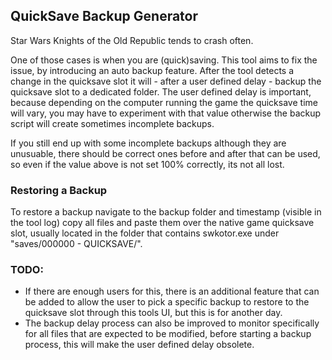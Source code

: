 ## QuickSave Backup Generator
Star Wars Knights of the Old Republic tends to crash often.

One of those cases is when you are (quick)saving. This tool aims to fix the issue, by introducing an auto backup feature. 
After the tool detects a change in the quicksave slot it will - after a user defined delay - backup the quicksave slot to a dedicated folder.
The user defined delay is important, because depending on the computer running the game the quicksave time will vary, you may have to experiment with that value otherwise the backup script will create sometimes incomplete backups. 

If you still end up with some incomplete backups although they are unusuable, there should be correct ones before and after that can be used, so even if the value above is not set 100% correctly, its not all lost.

### Restoring a Backup
To restore a backup navigate to the backup folder and timestamp (visible in the tool log) copy all files and paste them over the native game quicksave slot, usually located in the folder that contains swkotor.exe under "saves/000000 - QUICKSAVE/".

### TODO:
- If there are enough users for this, there is an additional feature that can be added to allow the user to pick a specific backup to restore to the quicksave slot through this tools UI, but this is for another day.
- The backup delay process can also be improved to monitor specifically for all files that are expected to be modified, before starting a backup process, this will make the user defined delay obsolete.
